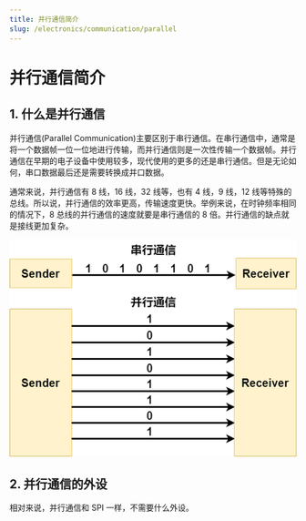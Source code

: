 ```yaml
---
title: 并行通信简介
slug: /electronics/communication/parallel
---
```


# 并行通信简介

## 1. 什么是并行通信

并行通信(Parallel Communication)主要区别于串行通信。在串行通信中，通常是将一个数据帧一位一位地进行传输，而并行通信则是一次性传输一个数据帧。并行通信在早期的电子设备中使用较多，现代使用的更多的还是串行通信。但是无论如何，串口数据最后还是需要转换成并口数据。

通常来说，并行通信有 8 线，16 线，32 线等，也有 4 线，9 线，12 线等特殊的总线。所以说，并行通信的效率更高，传输速度更快。举例来说，在时钟频率相同的情况下，8 总线的并行通信的速度就要是串行通信的 8 倍。并行通信的缺点就是接线更加复杂。

![并行通信](./images/0-1.png)

## 2. 并行通信的外设

相对来说，并行通信和 SPI 一样，不需要什么外设。
